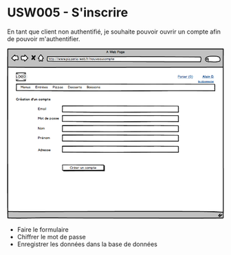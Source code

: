 # USW005 - S'inscrire

En tant que client non authentifié, je souhaite pouvoir ouvrir un compte afin de pouvoir m'authentifier.

![](images/usw005.png)

- Faire le formulaire
- Chiffrer le mot de passe
- Enregistrer les données dans la base de données
